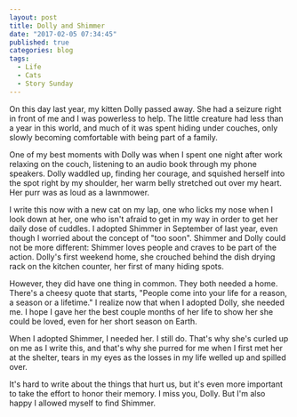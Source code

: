 ```yaml
---
layout: post
title: Dolly and Shimmer
date: "2017-02-05 07:34:45"
published: true
categories: blog
tags: 
  - Life
  - Cats
  - Story Sunday
---
```


On this day last year, my kitten Dolly passed away. She had a seizure right in front of me and I was powerless to help. The little creature had less than a year in this world, and much of it was spent hiding under couches, only slowly becoming comfortable with being part of a family.

One of my best moments with Dolly was when I spent one night after work relaxing on the couch, listening to an audio book through my phone speakers. Dolly waddled up, finding her courage, and squished herself into the spot right by my shoulder, her warm belly stretched out over my heart. Her purr was as loud as a lawnmower.

I write this now with a new cat on my lap, one who licks my nose when I look down at her, one who isn't afraid to get in my way in order to get her daily dose of cuddles. I adopted Shimmer in September of last year, even though I worried about the concept of "too soon". Shimmer and Dolly could not be more different: Shimmer loves people and craves to be part of the action. Dolly's first weekend home, she crouched behind the dish drying rack on the kitchen counter, her first of many hiding spots.

However, they did have one thing in common. They both needed a home. There's a cheesy quote that starts, "People come into your life for a reason, a season or a lifetime." I realize now that when I adopted Dolly, she needed me. I hope I gave her the best couple months of her life to show her she could be loved, even for her short season on Earth.

When I adopted Shimmer, I needed her. I still do. That's why she's curled up on me as I write this, and that's why she purred for me when I first met her at the shelter, tears in my eyes as the losses in my life welled up and spilled over.

It's hard to write about the things that hurt us, but it's even more important to take the effort to honor their memory. I miss you, Dolly. But I'm also happy I allowed myself to find Shimmer.
